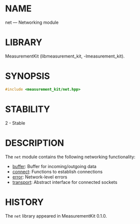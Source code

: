 # NAME
net &mdash; Networking module

# LIBRARY
MeasurementKit (libmeasurement_kit, -lmeasurement_kit).

# SYNOPSIS
```C++
#include <measurement_kit/net.hpp>
```

# STABILITY

2 - Stable

# DESCRIPTION

The `net` module contains the following networking functionality:

- [buffer](net/buffer.md): Buffer for incoming/outgoing data
- [connect](net/connect.md): Functions to establish connections
- [error](net/error.md): Network-level errors
- [transport](net/transport.md): Abstract interface for connected sockets

# HISTORY

The `net` library appeared in MeasurementKit 0.1.0.
